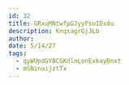```yaml
---
id: 32
title: GRxuMNtwfpGJyyPsuIDxdu
description: KnqxagrGjJLb
author: 
date: 5/14/27
tags:
  - qyWUpdGYBCGKdlnLonExkayBnxt
  - mSNinaijztTx
---
```

